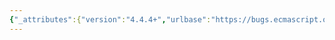 ```yaml
---
{"_attributes":{"version":"4.4.4+","urlbase":"https://bugs.ecmascript.org/","maintainer":"dherman@mozilla.com"},"bug":{"bug_id":3565,"creation_ts":"2015-01-17 05:33:00 -0800","short_desc":"Table 5 Essential Internal Methods: Inconsistencies in the verbal forms","delta_ts":"2015-02-02 18:38:54 -0800","product":"Draft for 6th Edition","component":"editorial issue","version":"Rev 31: January 15, 2015 Draft","rep_platform":"All","op_sys":"All","bug_status":"RESOLVED","resolution":"FIXED","priority":"Normal","bug_severity":"minor","everconfirmed":true,"reporter":{"uid":"claude.pache","name":"Claude Pache"},"assigned_to":{"uid":"allen","name":"Allen Wirfs-Brock"},"long_desc":[{"commentid":11520,"comment_count":0,"who":{"uid":"claude.pache","name":"Claude Pache"},"bug_when":"2015-01-17 05:33:31 -0800","thetext":"6.1.7.2 Object Internal Methods and Internal Slots\nTable 5 Essential Internal Methods\n\nIn the Description column of that table, sometimes a form without \"-s\" ending is used (\"Determine the object... \"), and sometimes a form with \"-s\" ending (\"Returns a Property Descriptor...\"); both forms may even be found in a single cell."},{"commentid":11525,"comment_count":1,"who":{"uid":"allen","name":"Allen Wirfs-Brock"},"bug_when":"2015-01-17 10:03:47 -0800","thetext":"fixed in rev32 editror's draft"},{"commentid":11969,"comment_count":2,"who":{"uid":"allen","name":"Allen Wirfs-Brock"},"bug_when":"2015-02-02 18:38:54 -0800","thetext":"fixed in rev32 draft"}]}}
---
```

